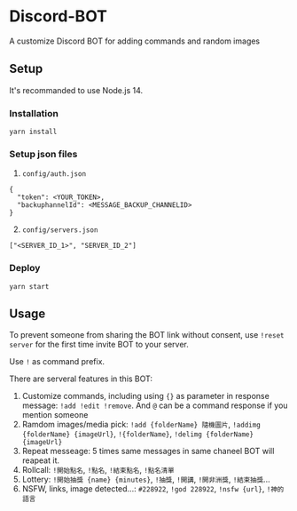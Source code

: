 # Discord-BOT
A customize Discord BOT for adding commands and random images 

## Setup
It's recommanded to use Node.js 14.

### Installation
```
yarn install
```

### Setup json files
1. `config/auth.json`
```
{
  "token": <YOUR_TOKEN>,
  "backuphannelId": <MESSAGE_BACKUP_CHANNELID>
}
```
2. `config/servers.json`

```
["<SERVER_ID_1>", "SERVER_ID_2"]
```

### Deploy
```
yarn start
```

## Usage
To prevent someone from sharing the BOT link without consent, use `!reset server` for the first time invite BOT to your server.

Use `!` as command prefix.

There are serveral features in this BOT:
1. Customize commands, including using `{}` as parameter in response message: `!add !edit !remove`. And `@` can be a command response if you mention someone
2. Ramdom images/media pick: `!add {folderName} 隨機圖片`, `!addimg {folderName} {imageUrl}`, `!{folderName}`, `!delimg {folderName} {imageUrl}`
3. Repeat messeage: 5 times same messages in same chaneel BOT will reapeat it.
4. Rollcall: `!開始點名`, `!點名`, `!結束點名`, `!點名清單`
5. Lottery: `!開始抽獎 {name} {minutes}`, `!抽獎`, `!開講`, `!開非洲獎`, `!結束抽獎`...
6. NSFW, links, image detected...: `#228922`, `!god 228922`, `!nsfw {url}`, `!神的語言`
